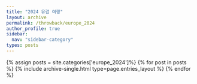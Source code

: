```yaml
---
title: "2024 유럽 여행"
layout: archive
permalink: /throwback/europe_2024
author_profile: true
sidebar:
  nav: "sidebar-category"
types: posts
---
```


{% assign posts = site.categories['europe_2024']%}
{% for post in posts %}
  {% include archive-single.html type=page.entries_layout %}
{% endfor %}
